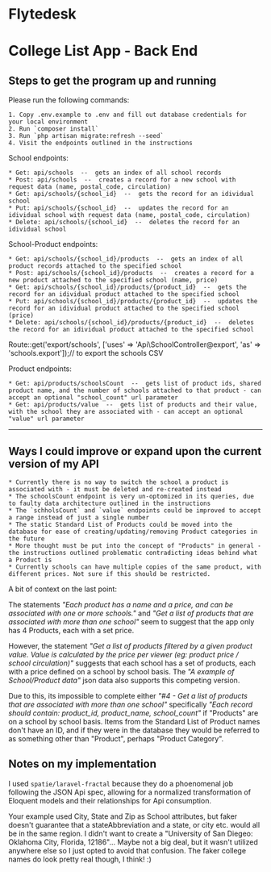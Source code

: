 Flytedesk
=======

# College List App - Back End

## Steps to get the program up and running

Please run the following commands:

	1. Copy .env.example to .env and fill out database credentials for your local environment
	2. Run `composer install`
	3. Run `php artisan migrate:refresh --seed`
	4. Visit the endpoints outlined in the instructions

School endpoints:

	* Get: api/schools  --  gets an index of all school records
	* Post: api/schools  --  creates a record for a new school with request data (name, postal_code, circulation)
	* Get: api/schools/{school_id}  --  gets the record for an idividual school
	* Put: api/schools/{school_id}  --  updates the record for an idividual school with request data (name, postal_code, circulation)
	* Delete: api/schools/{school_id}  --  deletes the record for an idividual school


School-Product endpoints:

	* Get: api/schools/{school_id}/products  --  gets an index of all product records attached to the specified school
	* Post: api/schools/{school_id}/products  --  creates a record for a new product attached to the specified school (name, price)
	* Get: api/schools/{school_id}/products/{product_id}  --  gets the record for an idividual product attached to the specified school
	* Put: api/schools/{school_id}/products/{product_id}  --  updates the record for an idividual product attached to the specified school (price)
	* Delete: api/schools/{school_id}/products/{product_id}  --  deletes the record for an idividual product attached to the specified school


Route::get('export/schools', ['uses' => 'Api\SchoolController@export', 'as' => 'schools.export']);// to export the schools CSV


Product endpoints:

	* Get: api/products/schoolsCount  --  gets list of product ids, shared product name, and the number of schools attached to that product - can accept an optional "school_count" url parameter
	* Get: api/products/value  --  gets list of products and their value, with the school they are associated with - can accept an optional "value" url parameter

---

## Ways I could improve or expand upon the current version of my API

	* Currently there is no way to switch the school a product is associated with - it must be deleted and re-created instead
	* The schoolsCount endpoint is very un-optomized in its queries, due to faulty data architecture outlined in the instructions
	* The `schholsCount` and `value` endpoints could be improved to accept a range instead of just a single number
	* The static Standard List of Products could be moved into the database for ease of creating/updating/removing Product categories in the future
	* More thought must be put into the concept of "Products" in general - the instructions outlined problematic contradicting ideas behind what a Product is
	* Currently schools can have multiple copies of the same product, with different prices. Not sure if this should be restricted.

A bit of context on the last point:


The statements _"Each product has a name and a price, and can be associated with one or more schools."_ and _"Get a list of products that are associated with more than one school"_ seem to suggest that the app only has 4 Products, each with a set price.


However, the statement _"Get a list of products filtered by a given product value. Value is calculated by the price per viewer (eg: product price / school circulation)"_ suggests that each school has a set of products, each with a price defined on a school by school basis. The _"A example of School/Product data"_ json data also supports this competing version.


Due to this, its impossible to complete either _"#4 - Get a list of products that are associated with more than one school"_ specifically _"Each record should contain: product_id, product_name, school_count"_ if "Products" are on a school by school basis. Items from the Standard List of Product names don't have an ID, and if they were in the database they would be referred to as something other than "Product", perhaps "Product Category".

## Notes on my implementation

I used `spatie/laravel-fractal` because they do a phoenomenal job following the JSON Api spec, allowing for a normalized transformation of Eloquent models and their relationships for Api consumption.


Your example used City, State and Zip as School attributes, but faker doesn't guarantee that a stateAbbreviation and a state, or city etc. would all be in the same region. I didn't want to create a "University of San Diegeo: Oklahoma City, Florida, 12186"... Maybe not a big deal, but it wasn't utilized anywhere else so I just opted to avoid that confusion. The faker college names do look pretty real though, I think! :)